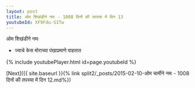 ```yaml
---
layout: post
title: ओम शिखंडीने नमः - 1008 दिनों की तपस्या में दिन 13
youtubeId: XF9Fdu-S1Tw
---
```

 
 
 ओम शिखंडीने नमः  
 
 -  ज्याचे केस मोराच्या पंखाप्रमाणे वाहतात 
 
  
 
  
 
 
 
 
 
 


{% include youtubePlayer.html id=page.youtubeId %}
 
[Next]({{ site.baseurl }}{% link  split2/_posts/2015-02-10-ओम चार्मीने नमः - 1008 दिनों की तपस्या में दिन 12.md%})
 
